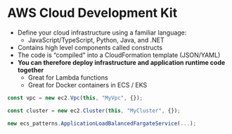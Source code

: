 # AWS Cloud Development Kit

- Define your cloud infrastructure using a familiar language:
  - JavaScript/TypeScript, Python, Java, and .NET
- Contains high level components called constructs
- The code is “compiled” into a CloudFormation template (JSON/YAML)
- **You can therefore deploy infrastructure and application runtime code together**
  - Great for Lambda functions
  - Great for Docker containers in ECS / EKS

```javascript
const vpc = new ec2.Vpc(this, "MyVpc", {});

const cluster = new ec2.Cluster(this, "MyCluster", {});

new ecs_patterns.ApplicationLoadBalancedFargateService(...);
```
